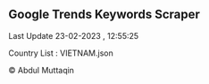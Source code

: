 

## Google Trends Keywords Scraper 
 
Last Update 23-02-2023 , 12:55:25

Country List :
VIETNAM.json



© Abdul Muttaqin 
